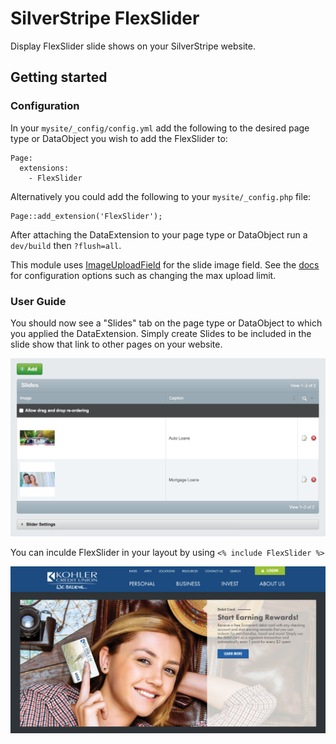 # SilverStripe FlexSlider

Display FlexSlider slide shows on your SilverStripe website.

## Getting started

### Configuration

In your `mysite/_config/config.yml` add the following to the desired page type or DataObject you wish to add the FlexSlider to:

```
Page:
  extensions:
    - FlexSlider
```

Alternatively you could add the following to your `mysite/_config.php` file:

```
Page::add_extension('FlexSlider'); 
```

After attaching the DataExtension to your page type or DataObject run a `dev/build` then `?flush=all`. 

This module uses [ImageUploadField](https://github.com/dynamic/silverstripe-imageuploadfield/) for the slide image field. See the [docs](https://github.com/dynamic/silverstripe-imageuploadfield/blob/master/docs/en/index.md) for configuration options such as changing the max upload limit.

### User Guide

You should now see a "Slides" tab on the page type or DataObject to which you applied the DataExtension. Simply create Slides to be included in the slide show that link to other pages on your website.

![screen shot](../../images/FlexSliderCMS.png)

You can inculde FlexSlider in your layout by using `<% include FlexSlider %>`

![screen shot](../../images/FlexSlider.png)
